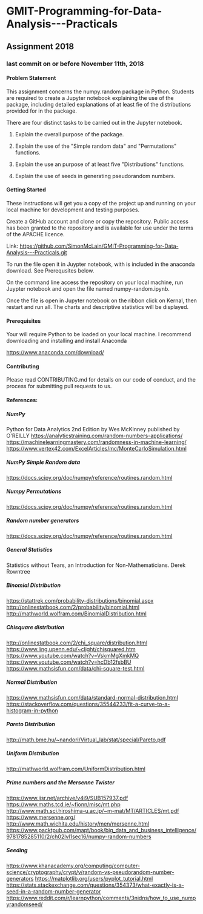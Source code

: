 # GMIT-Programming-for-Data-Analysis---Practicals

## Assignment 2018

### last commit on or before November 11th, 2018

#### Problem Statement

This assignment concerns the numpy.random package in Python. Students are required to create a Jupyter notebook explaining the use of the package, including detailed explanations of at least fie of the distributions provided for in the package.

There are four distinct tasks to be carried out in the Jupyter notebook.

1. Explain the overall purpose of the package.

2. Explain the use of the "Simple random data" and "Permutations" functions.

3. Explain the use an purpose of at least five "Distributions" functions.

4. Explain the use of seeds in generating pseudorandom numbers.


#### Getting Started

These instructions will get you a copy of the project up and running on your local machine for development and testing purposes. 

Create a GitHub account and clone or copy the repository. Public access has been granted to the repository and is available for use under the terms of the APACHE licence. 

Link: https://github.com/SimonMcLain/GMIT-Programming-for-Data-Analysis---Practicals.git

To run the file open it in Juypter notebook, with is included in the anaconda download. See Prerequsites below. 

On the command line access the repository on your local machine, run Juypter notebook and open the file named numpy-random.ipynb.

Once the file is open in Jupyter notebook on the ribbon click on Kernal, then restart and run all. The charts and descriptive statistics will be displayed.


#### Prerequisites

Your will require Python to be loaded on your local machine. I recommend downloading and installing and install Anaconda 

https://www.anaconda.com/download/


#### Contributing
Please read CONTRIBUTING.md for details on our code of conduct, and the process for submitting pull requests to us.

<script src="https://gist.github.com/PurpleBooth/b24679402957c63ec426.js"></script> 


#### References:

##### NumPy
Python for Data Analytics 2nd Edition by Wes McKinney published by O'REILLY
https://analyticstraining.com/random-numbers-applications/
https://machinelearningmastery.com/randomness-in-machine-learning/
https://www.vertex42.com/ExcelArticles/mc/MonteCarloSimulation.html

##### NumPy Simple Random data
https://docs.scipy.org/doc/numpy/reference/routines.random.html

##### Numpy Permutations
https://docs.scipy.org/doc/numpy/reference/routines.random.html

##### Random number generators
https://docs.scipy.org/doc/numpy/reference/routines.random.html

##### General Statistics
Statistics without Tears, an Introduction for Non-Mathematicians. Derek Rowntree

##### Binomial Distribution
https://stattrek.com/probability-distributions/binomial.aspx
http://onlinestatbook.com/2/probability/binomial.html
http://mathworld.wolfram.com/BinomialDistribution.html

##### Chisquare distribution
http://onlinestatbook.com/2/chi_square/distribution.html
https://www.ling.upenn.edu/~clight/chisquared.htm
https://www.youtube.com/watch?v=VskmMgXmkMQ
https://www.youtube.com/watch?v=hcDb12fsbBU
https://www.mathsisfun.com/data/chi-square-test.html


##### Normal Distribution
https://www.mathsisfun.com/data/standard-normal-distribution.html
https://stackoverflow.com/questions/35544233/fit-a-curve-to-a-histogram-in-python

##### Pareto Distribution
http://math.bme.hu/~nandori/Virtual_lab/stat/special/Pareto.pdf

##### Uniform Distribution
http://mathworld.wolfram.com/UniformDistribution.html


##### Prime numbers and the Mersenne Twister
https://www.ijsr.net/archive/v4i9/SUB157937.pdf
https://www.maths.tcd.ie/~fionn/misc/mt.php
http://www.math.sci.hiroshima-u.ac.jp/~m-mat/MT/ARTICLES/mt.pdf
https://www.mersenne.org/
http://www.math.wichita.edu/history/men/mersenne.html 
https://www.packtpub.com/mapt/book/big_data_and_business_intelligence/9781785285110/2/ch02lvl1sec16/numpy-random-numbers

##### Seeding
https://www.khanacademy.org/computing/computer-science/cryptography/crypt/v/random-vs-pseudorandom-number-generators
https://matplotlib.org/users/pyplot_tutorial.html
https://stats.stackexchange.com/questions/354373/what-exactly-is-a-seed-in-a-random-number-generator
https://www.reddit.com/r/learnpython/comments/3nidns/how_to_use_numpyrandomseed/
